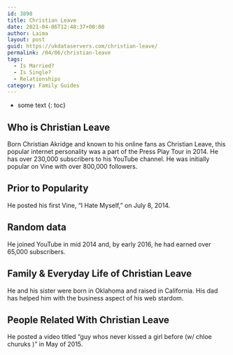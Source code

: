 ```yaml
---
id: 3898
title: Christian Leave
date: 2021-04-06T12:48:37+00:00
author: Laima
layout: post
guid: https://ukdataservers.com/christian-leave/
permalink: /04/06/christian-leave
tags:
  - Is Married?
  - Is Single?
  - Relationships
category: Family Guides
---
```


* some text
{: toc}


## Who is Christian Leave
                  
                  
                  
Born Christian Akridge and known to his online fans as Christian Leave, this popular internet personality was a part of the Press Play Tour in 2014. He has over 230,000 subscribers to his YouTube channel. He was initially popular on Vine with over 800,000 followers. 
                  
              
            
              
            
                
                
                
## Prior to Popularity
                  
                  
                  
He posted his first Vine, &#8220;I Hate Myself,&#8221; on July 8, 2014. 
                  
              
            
              
            
                
                
                
## Random data
                  
                  
                  
He joined YouTube in mid 2014 and, by early 2016, he had earned over 65,000 subscribers. 
                  
              
            
              
            
                
                
                
## Family & Everyday Life of Christian Leave
                  
                  
                  
He and his sister were born in Oklahoma and raised in California. His dad has helped him with the business aspect of his web stardom. 
                  
              
            
              
            
                
                
                
## People Related With Christian Leave
                  
                  
                  
He posted a video titled &#8220;guy whos never kissed a girl before (w/ chloe churuks )&#8221; in May of 2015. 
                  
              
            
              
            
                
              
            
              
              
            
            
              
            
          
          
          